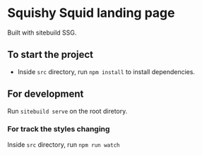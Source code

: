 # Squishy Squid landing page

Built with sitebuild SSG.

## To start the project

- Inside `src` directory, run ```npm install``` to install dependencies.

## For development

Run ```sitebuild serve``` on the root diretory.

### For track the styles changing

Inside `src` directory, run ```npm run watch```
